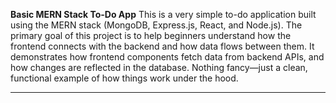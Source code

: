 **Basic MERN Stack To-Do App**
This is a very simple to-do application built using the MERN stack (MongoDB, Express.js, React, and Node.js). 
The primary goal of this project is to help beginners understand how the frontend connects with the backend and how data flows between them.
It demonstrates how frontend components fetch data from backend APIs, and how changes are reflected in the database.
Nothing fancy—just a clean, functional example of how things work under the hood.

---

